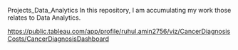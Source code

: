 Projects_Data_Analytics
In this repository, I am accumulating my work those relates to Data Analytics.



https://public.tableau.com/app/profile/ruhul.amin2756/viz/CancerDiagnosisCosts/CancerDiagnosisDashboard
